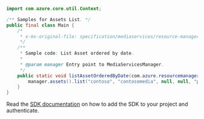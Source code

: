 ```java
import com.azure.core.util.Context;

/** Samples for Assets List. */
public final class Main {
    /*
     * x-ms-original-file: specification/mediaservices/resource-manager/Microsoft.Media/stable/2021-11-01/examples/assets-list-by-date.json
     */
    /**
     * Sample code: List Asset ordered by date.
     *
     * @param manager Entry point to MediaServicesManager.
     */
    public static void listAssetOrderedByDate(com.azure.resourcemanager.mediaservices.MediaServicesManager manager) {
        manager.assets().list("contoso", "contosomedia", null, null, "properties/created", Context.NONE);
    }
}
```

Read the [SDK documentation](https://github.com/Azure/azure-sdk-for-java/blob/azure-resourcemanager-mediaservices_2.0.0/sdk/mediaservices/azure-resourcemanager-mediaservices/README.md) on how to add the SDK to your project and authenticate.

